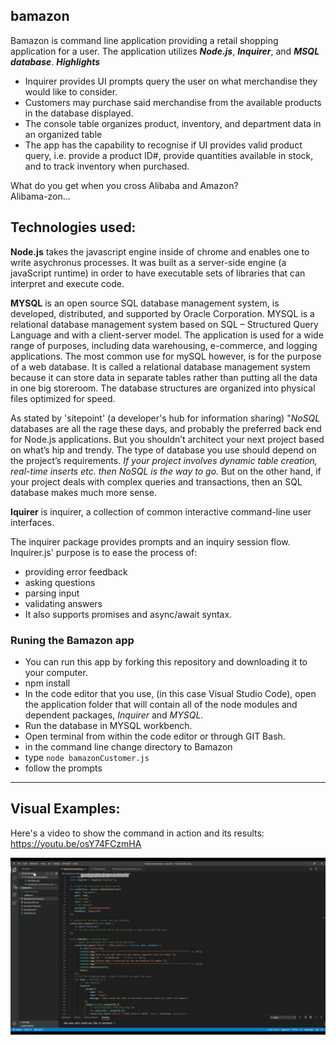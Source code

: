 ## bamazon
Bamazon is command line application providing a retail shopping application for a user.
The application utilizes ***Node.js***, ***Inquirer***, and ***MSQL database***.
***Highlights*** 

- Inquirer provides UI prompts query the user on what merchandise they would like to consider.
- Customers may purchase said merchandise from the available products in the database displayed.
- The console table organizes product, inventory, and department data in an organized table  
- The app has the capability to recognise if UI provides valid product query, i.e. provide a product ID#, provide quantities available in stock, and to track inventory when purchased. 

What do you get when you cross Alibaba and Amazon?   
Alibama-zon...

## Technologies used:

**Node.js** takes the javascript engine inside of chrome and enables one to write asychronus processes.  It was built as a server-side engine (a javaScript runtime) in order to have executable sets of libraries that can interpret and execute code.

**MYSQL** is an open source SQL database management system, is developed, distributed, and supported by Oracle Corporation.  MYSQL is a relational database management system based on SQL – Structured Query Language and with a client-server model. The application is used for a wide range of purposes, including data warehousing, e-commerce, and logging applications. The most common use for mySQL however, is for the purpose of a web database.  It is called a relational database management system because it can store data in separate tables rather than putting all the data in one big storeroom. The database structures are organized into physical files optimized for speed. 

As stated by 'sitepoint' (a developer's hub for information sharing) "*NoSQL* databases are all the rage these days, and probably the preferred back end for Node.js applications. But you shouldn’t architect your next project based on what’s hip and trendy. The type of database you use should depend on the project’s requirements. *If your project involves dynamic table creation, real-time inserts etc. then NoSQL is the way to go.* But on the other hand, if your project deals with complex queries and transactions, then an SQL database makes much more sense.

**Iquirer** is inquirer, a collection of common interactive command-line user interfaces.

The inquirer package provides prompts and an inquiry session flow. Inquirer.js' purpose is to ease the process of:
* providing error feedback
* asking questions
* parsing input
* validating answers
* It also supports promises and async/await syntax.

### Runing the Bamazon app
 - You can run this app by forking this repository and downloading it to your computer. 
 - npm install
 - In the code editor that you use, (in this case Visual Studio Code), open the application folder that will contain all of the node modules and dependent packages, *Inquirer* and *MYSQL*.  
 - Run the database in MYSQL workbench. 
 - Open terminal from within the code editor or through GIT Bash.
 - in the command line change directory to Bamazon
 - type `node bamazonCustomer.js`
 - follow the prompts
_________________________________________________________________________________________________________________________

## Visual Examples:

Here's a video to show the command in action and its results:   https://youtu.be/osY74FCzmHA
 
![](https://github.com/AR-Lilypad/bamazon/blob/master/assets/images/bamazonCustomer_Moment.jpg)
